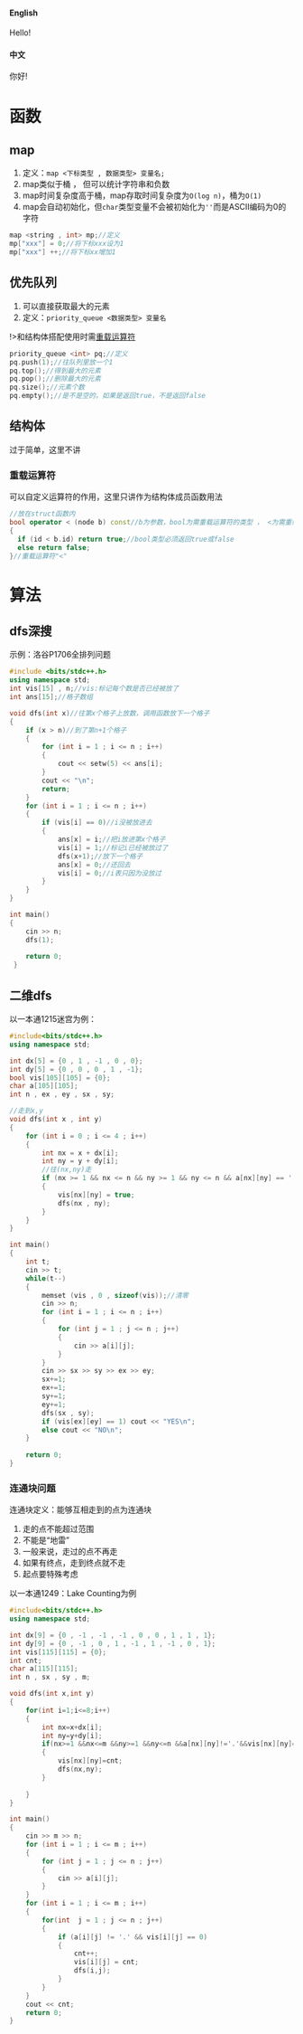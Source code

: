 <!-- tabs:start -->

#### **English**

Hello!

#### **中文**

你好!

<!-- tabs:end -->

# 函数

## map

1. 定义：`map <下标类型 , 数据类型> 变量名;`
2. map类似于桶 ， 但可以统计字符串和负数
3. map时间复杂度高于桶，map存取时间复杂度为`O(log n)`，桶为`O(1)`
4. map会自动初始化，但`char`类型变量不会被初始化为`''`而是ASCII编码为0的字符

```cpp
map <string , int> mp;//定义
mp["xxx"] = 0;//将下标xxx设为1
mp["xxx"] ++;//将下标xx增加1
```

## 优先队列

1. 可以直接获取最大的元素
2. 定义：`priority_queue <数据类型> 变量名`

!>和结构体搭配使用时需[重载运算符](/?id=重载运算符)

```cpp
priority_queue <int> pq;//定义
pq.push(1);//往队列里放一个1
pq.top();//得到最大的元素
pq.pop();//删除最大的元素
pq.size();//元素个数
pq.empty();//是不是空的，如果是返回true，不是返回false
```

## 结构体

过于简单，这里不讲

### 重载运算符

可以自定义运算符的作用，这里只讲作为结构体成员函数用法

```cpp
//放在struct函数内
bool operator < (node b) const//b为参数，bool为需重载运算符的类型 ， <为需重载的运算符
{
  if (id < b.id) return true;//bool类型必须返回true或false
  else return false;
}//重载运算符"<"
```

# 算法

## dfs深搜

示例：洛谷P1706全排列问题

```cpp
#include <bits/stdc++.h>
using namespace std;
int vis[15] , n;//vis:标记每个数是否已经被放了
int ans[15];//格子数组

void dfs(int x)//往第x个格子上放数，调用函数放下一个格子
{
	if (x > n)//到了第n+1个格子
	{
		for (int i = 1 ; i <= n ; i++)
		{
			cout << setw(5) << ans[i];
		}
		cout << "\n";
		return;
	}
	for (int i = 1 ; i <= n ; i++)
	{
		if (vis[i] == 0)//i没被放进去
		{
			ans[x] = i;//把i放进第x个格子
			vis[i] = 1;//标记i已经被放过了
			dfs(x+1);//放下一个格子
			ans[x] = 0;//还回去
			vis[i] = 0;//i表只因为没放过
		}
	}
}

int main()
{
	cin >> n;
	dfs(1);
	
	return 0;
 }
```

## 二维dfs

以一本通1215迷宫为例：

```cpp
#include<bits/stdc++.h> 
using namespace std;

int dx[5] = {0 , 1 , -1 , 0 , 0};
int dy[5] = {0 , 0 , 0 , 1 , -1};
bool vis[105][105] = {0};
char a[105][105];
int n , ex , ey , sx , sy;

//走到x,y
void dfs(int x , int y)
{
	for (int i = 0 ; i <= 4 ; i++)
	{
		int nx = x + dx[i];
		int ny = y + dy[i];
		//往(nx,ny)走
		if (nx >= 1 && nx <= n && ny >= 1 && ny <= n && a[nx][ny] == '.' && vis[nx][ny] == 0 && vis[ex][ey] == 0)
		{
			vis[nx][ny] = true;
			dfs(nx , ny);
		}
	}
}

int main()
{
	int t;
	cin >> t;
	while(t--)
	{
		memset (vis , 0 , sizeof(vis));//清零
		cin >> n;
		for (int i = 1 ; i <= n ; i++)
		{
			for (int j = 1 ; j <= n ; j++)
			{
				cin >> a[i][j];
			}
		}
		cin >> sx >> sy >> ex >> ey;
		sx+=1;
		ex+=1;
		sy+=1;
		ey+=1;
		dfs(sx , sy);
		if (vis[ex][ey] == 1) cout << "YES\n";
		else cout << "NO\n";
	}
	
	return 0;
}
```

### 连通块问题

连通块定义：能够互相走到的点为连通块

1. 走的点不能超过范围
2. 不能是“地雷”
3. 一般来说，走过的点不再走
4. 如果有终点，走到终点就不走
5. 起点要特殊考虑

以一本通1249：Lake Counting为例

```cpp
#include<bits/stdc++.h> 
using namespace std;

int dx[9] = {0 , -1 , -1 , -1 , 0 , 0 , 1 , 1 , 1};
int dy[9] = {0 , -1 , 0 , 1 , -1 , 1 , -1 , 0 , 1};
int vis[115][115] = {0};
int cnt;
char a[115][115];
int n , sx , sy , m;

void dfs(int x,int y)
{ 
	for(int i=1;i<=8;i++)
	{ 
		int nx=x+dx[i];
		int ny=y+dy[i];
		if(nx>=1 &&nx<=m &&ny>=1 &&ny<=n &&a[nx][ny]!='.'&&vis[nx][ny]==0)
		{ 
			vis[nx][ny]=cnt;
			dfs(nx,ny);
		}
	
	} 
} 

int main()
{
	cin >> m >> n;
	for (int i = 1 ; i <= m ; i++)
	{
		for (int j = 1 ; j <= n ; j++)
		{
			cin >> a[i][j];	
		}	
	}
	for (int i = 1 ; i <= m ; i++)
	{
		for(int  j = 1 ; j <= n ; j++)
		{
			if (a[i][j] != '.' && vis[i][j] == 0)
			{
				cnt++;
				vis[i][j] = cnt;
				dfs(i,j);
			}
		}	
	}
	cout << cnt; 
	return 0;
}
```

<!--PC版-->
<!-- <div id="SOHUCS" ></div>
<script charset="utf-8" type="text/javascript" src="https://cy-cdn.kuaizhan.com/upload/changyan.js" ></script>
<script type="text/javascript">
window.changyan.api.config({
appid: 'cywsnJFBv',
conf: 'prod_ae9aa65be3a3304559fb105d4866d3f0'
});
</script> -->